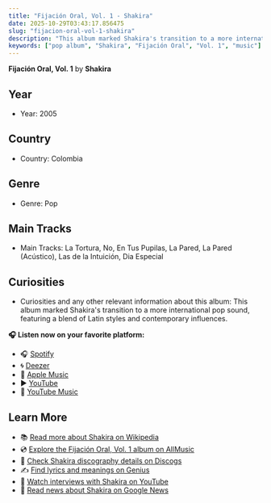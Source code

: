 ```yaml
---
title: "Fijación Oral, Vol. 1 - Shakira"
date: 2025-10-29T03:43:17.856475
slug: "fijacion-oral-vol-1-shakira"
description: "This album marked Shakira's transition to a more international pop sound, featuring a blend of Latin styles and contemporary influences."
keywords: ["pop album", "Shakira", "Fijación Oral", "Vol. 1", "music"]
---
```


**Fijación Oral, Vol. 1** by **Shakira**
## Year
- Year: 2005
## Country
- Country: Colombia
## Genre
- Genre: Pop
## Main Tracks
- Main Tracks: La Tortura, No, En Tus Pupilas, La Pared, La Pared (Acústico), Las de la Intuición, Dia Especial
## Curiosities
- Curiosities and any other relevant information about this album: This album marked Shakira's transition to a more international pop sound, featuring a blend of Latin styles and contemporary influences.



**🎧 Listen now on your favorite platform:**

- 🎧 [Spotify](https://open.spotify.com/search/Fijaci%C3%B3n%20Oral%2C%20Vol.%201%20Shakira)
- 🌀 [Deezer](https://www.deezer.com/search/Fijaci%C3%B3n%20Oral%2C%20Vol.%201%20Shakira)
- 🍎 [Apple Music](https://music.apple.com/search?term=Fijaci%C3%B3n%20Oral%2C%20Vol.%201%20Shakira)
- ▶️ [YouTube](https://www.youtube.com/results?search_query=Fijaci%C3%B3n%20Oral%2C%20Vol.%201%20Shakira)
- 🎵 [YouTube Music](https://music.youtube.com/search?q=Fijaci%C3%B3n%20Oral%2C%20Vol.%201%20Shakira)

## Learn More

- 📚 [Read more about Shakira on Wikipedia](https://en.wikipedia.org/wiki/Shakira)
- 💿 [Explore the Fijación Oral, Vol. 1 album on AllMusic](https://www.allmusic.com/search/albums/Fijaci%C3%B3n+Oral%2C+Vol.+1)
- 📀 [Check Shakira discography details on Discogs](https://www.discogs.com/search/?q=Fijaci%C3%B3n+Oral%2C+Vol.+1+Shakira&type=all)
- ✍️ [Find lyrics and meanings on Genius](https://genius.com/search?q=Fijaci%C3%B3n+Oral%2C+Vol.+1%20Shakira)
- 🎤 [Watch interviews with Shakira on YouTube](https://www.youtube.com/results?search_query=Shakira+interview)
- 📰 [Read news about Shakira on Google News](https://news.google.com/search?q=Shakira)